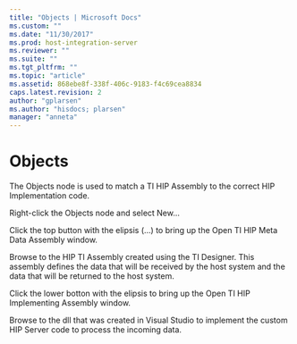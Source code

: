 ```yaml
---
title: "Objects | Microsoft Docs"
ms.custom: ""
ms.date: "11/30/2017"
ms.prod: host-integration-server
ms.reviewer: ""
ms.suite: ""
ms.tgt_pltfrm: ""
ms.topic: "article"
ms.assetid: 868ebe8f-338f-406c-9183-f4c69cea8834
caps.latest.revision: 2
author: "gplarsen"
ms.author: "hisdocs; plarsen"
manager: "anneta"
---
```

# Objects
The Objects node is used to match a TI HIP Assembly to the correct HIP Implementation code.

Right-click the Objects node and select New...

Click the top button with the elipsis (...) to bring up the Open TI HIP Meta Data Assembly window.

Browse to the HIP TI Assembly created using the TI Designer. This assembly defines the data that will be received by the host system and the data that will be returned to the host system.

Click the lower botton with the elipsis to bring up the Open TI HIP Implementing Assembly window.

Browse to the dll that was created in Visual Studio to implement the custom HIP Server code to process the incoming data.

